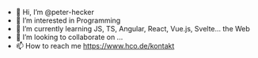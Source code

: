 - 👋 Hi, I’m @peter-hecker
- 👀 I’m interested in Programming
- 🌱 I’m currently learning JS, TS, Angular, React, Vue.js, Svelte... the Web
- 💞️ I’m looking to collaborate on ...
- 📫 How to reach me https://www.hco.de/kontakt

<!---
peter-hecker/peter-hecker is a ✨ special ✨ repository because its `README.md` (this file) appears on your GitHub profile.
You can click the Preview link to take a look at your changes.
--->
